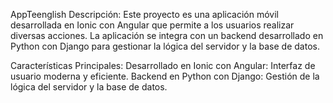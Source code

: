 AppTeenglish
Descripción:
Este proyecto es una aplicación móvil desarrollada en Ionic con Angular que permite a los usuarios realizar diversas acciones. La aplicación se integra con un backend desarrollado en Python con Django para gestionar la lógica del servidor y la base de datos.

Características Principales:
Desarrollado en Ionic con Angular: Interfaz de usuario moderna y eficiente.
Backend en Python con Django: Gestión de la lógica del servidor y la base de datos.
